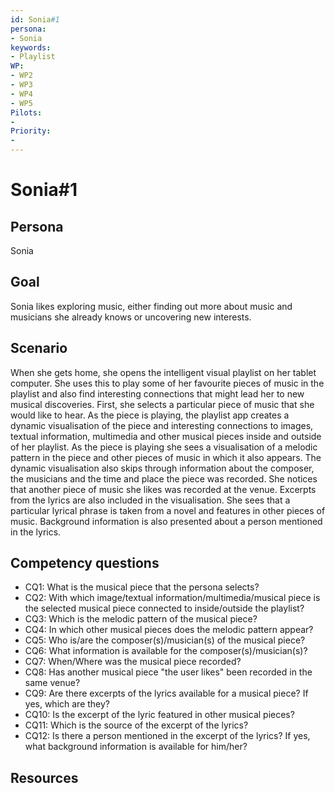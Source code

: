 ```yaml
---
id: Sonia#1
persona: 
- Sonia
keywords: 
- Playlist
WP:
- WP2
- WP3
- WP4
- WP5
Pilots:
- 
Priority:
- 
---
```

# Sonia#1

## Persona
Sonia

## Goal
Sonia likes exploring music, either finding out more about music and musicians she already knows or uncovering new interests.

## Scenario  
When she gets home, she opens the intelligent visual playlist on her tablet computer. She uses this to play some of her favourite pieces of music in the playlist and also find interesting connections that might lead her to new musical discoveries.  First, she selects a particular piece of music that she would like to hear. As the piece is playing, the playlist app creates a dynamic visualisation of the piece and interesting connections to images, textual information, multimedia and other musical pieces inside and outside of her playlist. As the piece is playing she sees a visualisation of a melodic pattern in the piece and other pieces of music in which it also appears. The dynamic visualisation also skips through information about the composer, the musicians and the time and place the piece was recorded. She notices that another piece of music she likes was recorded at the venue. Excerpts from the lyrics are also included in the visualisation. She sees that a particular lyrical phrase is taken from a novel and features in other pieces of music. Background information is also presented about a person mentioned in the lyrics.


## Competency questions 

- CQ1: What is the musical piece that the persona selects?
- CQ2: With which image/textual information/multimedia/musical piece is the selected musical piece connected to inside/outside the playlist?
- CQ3: Which is the melodic pattern of the musical piece?
- CQ4: In which other musical pieces does the melodic pattern appear?
- CQ5: Who is/are the composer(s)/musician(s) of the musical piece?
- CQ6: What information is available for the composer(s)/musician(s)?
- CQ7: When/Where was the musical piece recorded?
- CQ8: Has another musical piece "the user likes" been recorded in the same venue?
- CQ9: Are there excerpts of the lyrics available for a musical piece? If yes, which are they?
- CQ10: Is the excerpt of the lyric featured in other musical pieces?
- CQ11: Which is the source of the excerpt of the lyrics?
- CQ12: Is there a person mentioned in the excerpt of the lyrics? If yes, what background information is available for him/her?

## Resources

